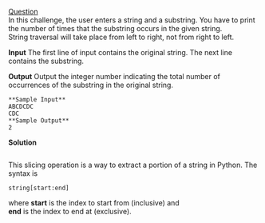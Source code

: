 [Question](https://www.hackerrank.com/challenges/find-a-string/problem?isFullScreen=true)<br>
In this challenge, the user enters a string and a substring. You have to print the number of times that the substring occurs in the given string.<br>
String traversal will take place from left to right, not from right to left.<br>

**Input**
The first line of input contains the original string. The next line contains the substring.

**Output**
Output the integer number indicating the total number of occurrences of the substring in the original string.
```
**Sample Input**
ABCDCDC
CDC
**Sample Output**
2
```

**Solution**
```python

```


This slicing operation is a way to extract a portion of a string in Python. The syntax is 
```
string[start:end]
```
where **start** is the index to start from (inclusive) and <br>
**end** is the index to end at (exclusive).
